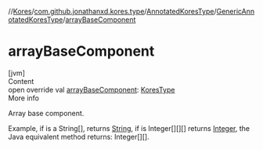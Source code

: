 //[Kores](../../../index.md)/[com.github.jonathanxd.kores.type](../../index.md)/[AnnotatedKoresType](../index.md)/[GenericAnnotatedKoresType](index.md)/[arrayBaseComponent](array-base-component.md)



# arrayBaseComponent  
[jvm]  
Content  
open override val [arrayBaseComponent](array-base-component.md): [KoresType](../../-kores-type/index.md)  
More info  


Array base component.



Example, if is a String[], returns [String](https://kotlinlang.org/api/latest/jvm/stdlib/kotlin/-string/index.html), if is Integer[][][] returns [Integer](https://docs.oracle.com/javase/8/docs/api/java/lang/Integer.html), the Java equivalent method returns: Integer[][].

  



